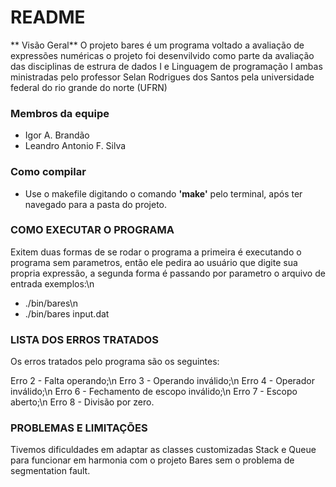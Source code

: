 # README #
** Visão Geral**
O projeto bares é um programa voltado a avaliação de expressões numéricas
o projeto foi desenvilvido como parte da avaliação das disciplinas de estrura de dados I e Linguagem de programação I
ambas ministradas pelo professor Selan Rodrigues dos Santos pela universidade federal do rio grande do norte (UFRN)

### Membros da equipe ###
* Igor A. Brandão
* Leandro Antonio F. Silva

### Como compilar ###
* Use o makefile digitando o comando **'make'** pelo terminal, após ter navegado para a pasta do projeto.

### COMO EXECUTAR O PROGRAMA ###
Exitem duas formas de se rodar o programa a primeira é executando o programa sem parametros, então ele pedira
ao usuário que digite sua propria expressão, a segunda forma é passando por parametro o arquivo de entrada
exemplos:\n
* ./bin/bares\n
* ./bin/bares input.dat

### LISTA DOS ERROS TRATADOS ###
Os erros tratados pelo programa são os seguintes:

Erro 2 - Falta operando;\n
Erro 3 - Operando inválido;\n
Erro 4 - Operador inválido;\n
Erro 6 - Fechamento de escopo inválido;\n
Erro 7 - Escopo aberto;\n
Erro 8 - Divisão por zero.

### PROBLEMAS E LIMITAÇÕES ###
Tivemos dificuldades em adaptar as classes customizadas Stack e Queue
para funcionar em harmonia com o projeto Bares sem o problema de segmentation fault.